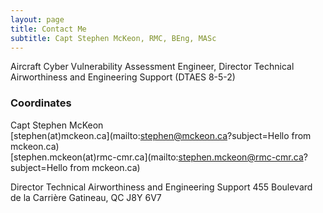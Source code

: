 ```yaml
---
layout: page
title: Contact Me
subtitle: Capt Stephen McKeon, RMC, BEng, MASc
---
```


Aircraft Cyber Vulnerability Assessment Engineer, Director Technical Airworthiness and Engineering Support (DTAES 8-5-2)

### Coordinates 
Capt Stephen McKeon  
[stephen(at)mckeon.ca](mailto:stephen@mckeon.ca?subject=Hello from mckeon.ca)  
[stephen.mckeon(at)rmc-cmr.ca](mailto:stephen.mckeon@rmc-cmr.ca?subject=Hello from mckeon.ca)


Director Technical Airworthiness and Engineering Support
455 Boulevard de la Carrière
Gatineau, QC J8Y 6V7
